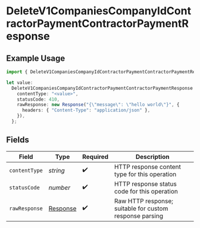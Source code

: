 # DeleteV1CompaniesCompanyIdContractorPaymentContractorPaymentResponse

## Example Usage

```typescript
import { DeleteV1CompaniesCompanyIdContractorPaymentContractorPaymentResponse } from "@gusto/embedded-api/models/operations/deletev1companiescompanyidcontractorpaymentcontractorpayment.js";

let value:
  DeleteV1CompaniesCompanyIdContractorPaymentContractorPaymentResponse = {
    contentType: "<value>",
    statusCode: 410,
    rawResponse: new Response("{\"message\": \"hello world\"}", {
      headers: { "Content-Type": "application/json" },
    }),
  };
```

## Fields

| Field                                                                 | Type                                                                  | Required                                                              | Description                                                           |
| --------------------------------------------------------------------- | --------------------------------------------------------------------- | --------------------------------------------------------------------- | --------------------------------------------------------------------- |
| `contentType`                                                         | *string*                                                              | :heavy_check_mark:                                                    | HTTP response content type for this operation                         |
| `statusCode`                                                          | *number*                                                              | :heavy_check_mark:                                                    | HTTP response status code for this operation                          |
| `rawResponse`                                                         | [Response](https://developer.mozilla.org/en-US/docs/Web/API/Response) | :heavy_check_mark:                                                    | Raw HTTP response; suitable for custom response parsing               |